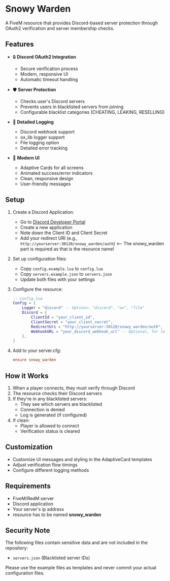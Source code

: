 # Snowy Warden

A FiveM resource that provides Discord-based server protection through OAuth2 verification and server membership checks.

## Features

- 🔒 **Discord OAuth2 Integration**
  - Secure verification process
  - Modern, responsive UI
  - Automatic timeout handling

- 🛡️ **Server Protection**
  - Checks user's Discord servers
  - Prevents users in blacklisted servers from joining
  - Configurable blacklist categories (CHEATING, LEAKING, RESELLING)

- 📝 **Detailed Logging**
  - Discord webhook support
  - ox_lib logger support
  - File logging option
  - Detailed error tracking

- 💅 **Modern UI**
  - Adaptive Cards for all screens
  - Animated success/error indicators
  - Clean, responsive design
  - User-friendly messages

## Setup

1. Create a Discord Application:
   - Go to [Discord Developer Portal](https://discord.com/developers/applications)
   - Create a new application
   - Note down the Client ID and Client Secret
   - Add your redirect URI (e.g., `http://yourserver:30120/snowy_warden/auth`) <-- The snowy_warden part is required as that is the resource name!

2. Set up configuration files:
   - Copy `config.example.lua` to `config.lua`
   - Copy `servers.example.json` to `servers.json`
   - Update both files with your settings

3. Configure the resource:
   ```lua
   -- config.lua
   Config = {
       Logger = "discord" -- Options: "discord", "ox", "file"
       Discord = {
           ClientId = "your_client_id",
           ClientSecret = "your_client_secret",
           RedirectUri = "http://yourserver:30120/snowy_warden/auth",
           WebhookURL = "your_discord_webhook_url" -- Optional, for logging
       },
   }
   ```

4. Add to your server.cfg:
   ```cfg
   ensure snowy_warden
   ```

## How it Works

1. When a player connects, they must verify through Discord
2. The resource checks their Discord servers
3. If they're in any blacklisted servers:
   - They see which servers are blacklisted
   - Connection is denied
   - Log is generated (if configured)
4. If clean:
   - Player is allowed to connect
   - Verification status is cleared

## Customization

- Customize UI messages and styling in the AdaptiveCard templates
- Adjust verification flow timings
- Configure different logging methods

## Requirements

- FiveM/RedM server
- Discord application
- Your server's ip address
- resource has to be named **snowy_warden**

## Security Note

The following files contain sensitive data and are not included in the repository:
- `servers.json` (Blacklisted server IDs)

Please use the example files as templates and never commit your actual configuration files.
